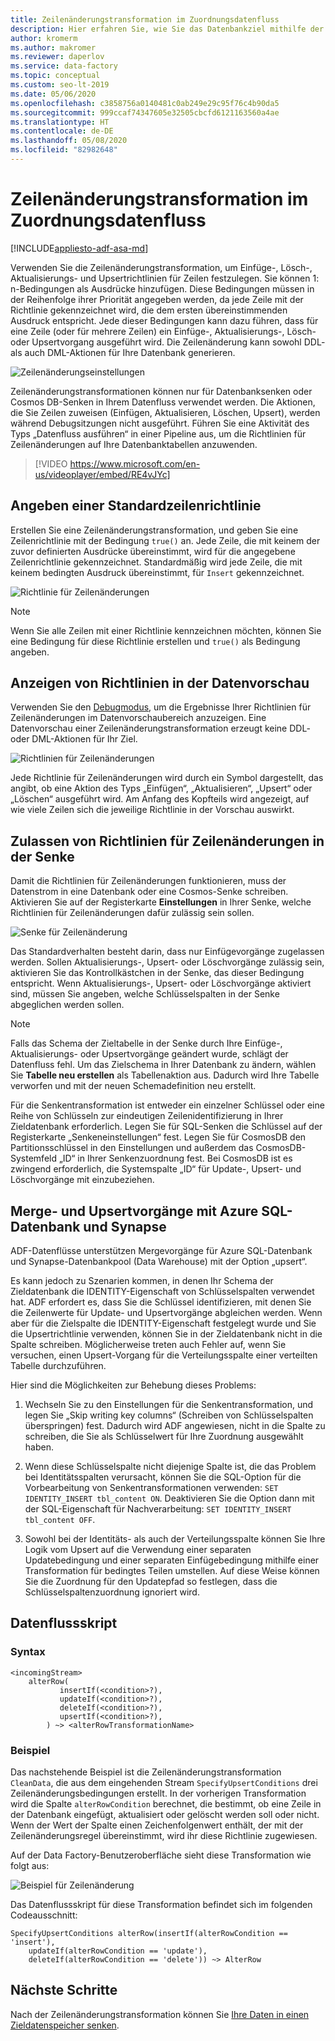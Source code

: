 ```yaml
---
title: Zeilenänderungstransformation im Zuordnungsdatenfluss
description: Hier erfahren Sie, wie Sie das Datenbankziel mithilfe der Zeilenänderungstransformation im Zuordnungsdatenfluss aktualisieren.
author: kromerm
ms.author: makromer
ms.reviewer: daperlov
ms.service: data-factory
ms.topic: conceptual
ms.custom: seo-lt-2019
ms.date: 05/06/2020
ms.openlocfilehash: c3858756a0140481c0ab249e29c95f76c4b90da5
ms.sourcegitcommit: 999ccaf74347605e32505cbcfd6121163560a4ae
ms.translationtype: HT
ms.contentlocale: de-DE
ms.lasthandoff: 05/08/2020
ms.locfileid: "82982648"
---
```

# <a name="alter-row-transformation-in-mapping-data-flow"></a>Zeilenänderungstransformation im Zuordnungsdatenfluss

[!INCLUDE[appliesto-adf-asa-md](includes/appliesto-adf-asa-md.md)]

Verwenden Sie die Zeilenänderungstransformation, um Einfüge-, Lösch-, Aktualisierungs- und Upsertrichtlinien für Zeilen festzulegen. Sie können 1: n-Bedingungen als Ausdrücke hinzufügen. Diese Bedingungen müssen in der Reihenfolge ihrer Priorität angegeben werden, da jede Zeile mit der Richtlinie gekennzeichnet wird, die dem ersten übereinstimmenden Ausdruck entspricht. Jede dieser Bedingungen kann dazu führen, dass für eine Zeile (oder für mehrere Zeilen) ein Einfüge-, Aktualisierungs-, Lösch- oder Upsertvorgang ausgeführt wird. Die Zeilenänderung kann sowohl DDL- als auch DML-Aktionen für Ihre Datenbank generieren.

![Zeilenänderungseinstellungen](media/data-flow/alter-row1.png "Zeilenänderungseinstellungen")

Zeilenänderungstransformationen können nur für Datenbanksenken oder Cosmos DB-Senken in Ihrem Datenfluss verwendet werden. Die Aktionen, die Sie Zeilen zuweisen (Einfügen, Aktualisieren, Löschen, Upsert), werden während Debugsitzungen nicht ausgeführt. Führen Sie eine Aktivität des Typs „Datenfluss ausführen“ in einer Pipeline aus, um die Richtlinien für Zeilenänderungen auf Ihre Datenbanktabellen anzuwenden.

> [!VIDEO https://www.microsoft.com/en-us/videoplayer/embed/RE4vJYc]

## <a name="specify-a-default-row-policy"></a>Angeben einer Standardzeilenrichtlinie

Erstellen Sie eine Zeilenänderungstransformation, und geben Sie eine Zeilenrichtlinie mit der Bedingung `true()` an. Jede Zeile, die mit keinem der zuvor definierten Ausdrücke übereinstimmt, wird für die angegebene Zeilenrichtlinie gekennzeichnet. Standardmäßig wird jede Zeile, die mit keinem bedingten Ausdruck übereinstimmt, für `Insert` gekennzeichnet.

![Richtlinie für Zeilenänderungen](media/data-flow/alter-row4.png "Richtlinie für Zeilenänderungen")

> [!NOTE]
> Wenn Sie alle Zeilen mit einer Richtlinie kennzeichnen möchten, können Sie eine Bedingung für diese Richtlinie erstellen und `true()` als Bedingung angeben.

## <a name="view-policies-in-data-preview"></a>Anzeigen von Richtlinien in der Datenvorschau

Verwenden Sie den [Debugmodus](concepts-data-flow-debug-mode.md), um die Ergebnisse Ihrer Richtlinien für Zeilenänderungen im Datenvorschaubereich anzuzeigen. Eine Datenvorschau einer Zeilenänderungstransformation erzeugt keine DDL- oder DML-Aktionen für Ihr Ziel.

![Richtlinien für Zeilenänderungen](media/data-flow/alter-row3.png "Richtlinien für Zeilenänderungen")

Jede Richtlinie für Zeilenänderungen wird durch ein Symbol dargestellt, das angibt, ob eine Aktion des Typs „Einfügen“, „Aktualisieren“, „Upsert“ oder „Löschen“ ausgeführt wird. Am Anfang des Kopfteils wird angezeigt, auf wie viele Zeilen sich die jeweilige Richtlinie in der Vorschau auswirkt.

## <a name="allow-alter-row-policies-in-sink"></a>Zulassen von Richtlinien für Zeilenänderungen in der Senke

Damit die Richtlinien für Zeilenänderungen funktionieren, muss der Datenstrom in eine Datenbank oder eine Cosmos-Senke schreiben. Aktivieren Sie auf der Registerkarte **Einstellungen** in Ihrer Senke, welche Richtlinien für Zeilenänderungen dafür zulässig sein sollen.

![Senke für Zeilenänderung](media/data-flow/alter-row2.png "Senke für Zeilenänderung")

Das Standardverhalten besteht darin, dass nur Einfügevorgänge zugelassen werden. Sollen Aktualisierungs-, Upsert- oder Löschvorgänge zulässig sein, aktivieren Sie das Kontrollkästchen in der Senke, das dieser Bedingung entspricht. Wenn Aktualisierungs-, Upsert- oder Löschvorgänge aktiviert sind, müssen Sie angeben, welche Schlüsselspalten in der Senke abgeglichen werden sollen.

> [!NOTE]
> Falls das Schema der Zieltabelle in der Senke durch Ihre Einfüge-, Aktualisierungs- oder Upsertvorgänge geändert wurde, schlägt der Datenfluss fehl. Um das Zielschema in Ihrer Datenbank zu ändern, wählen Sie **Tabelle neu erstellen** als Tabellenaktion aus. Dadurch wird Ihre Tabelle verworfen und mit der neuen Schemadefinition neu erstellt.

Für die Senkentransformation ist entweder ein einzelner Schlüssel oder eine Reihe von Schlüsseln zur eindeutigen Zeilenidentifizierung in Ihrer Zieldatenbank erforderlich. Legen Sie für SQL-Senken die Schlüssel auf der Registerkarte „Senkeneinstellungen“ fest. Legen Sie für CosmosDB den Partitionsschlüssel in den Einstellungen und außerdem das CosmosDB-Systemfeld „ID“ in Ihrer Senkenzuordnung fest. Bei CosmosDB ist es zwingend erforderlich, die Systemspalte „ID“ für Update-, Upsert- und Löschvorgänge mit einzubeziehen.

## <a name="merges-and-upserts-with-azure-sql-database-and-synapse"></a>Merge- und Upsertvorgänge mit Azure SQL-Datenbank und Synapse

ADF-Datenflüsse unterstützen Mergevorgänge für Azure SQL-Datenbank und Synapse-Datenbankpool (Data Warehouse) mit der Option „upsert“.

Es kann jedoch zu Szenarien kommen, in denen Ihr Schema der Zieldatenbank die IDENTITY-Eigenschaft von Schlüsselspalten verwendet hat. ADF erfordert es, dass Sie die Schlüssel identifizieren, mit denen Sie die Zeilenwerte für Update- und Upsertvorgänge abgleichen werden. Wenn aber für die Zielspalte die IDENTITY-Eigenschaft festgelegt wurde und Sie die Upsertrichtlinie verwenden, können Sie in der Zieldatenbank nicht in die Spalte schreiben. Möglicherweise treten auch Fehler auf, wenn Sie versuchen, einen Upsert-Vorgang für die Verteilungsspalte einer verteilten Tabelle durchzuführen.

Hier sind die Möglichkeiten zur Behebung dieses Problems:

1. Wechseln Sie zu den Einstellungen für die Senkentransformation, und legen Sie „Skip writing key columns“ (Schreiben von Schlüsselspalten überspringen) fest. Dadurch wird ADF angewiesen, nicht in die Spalte zu schreiben, die Sie als Schlüsselwert für Ihre Zuordnung ausgewählt haben.

2. Wenn diese Schlüsselspalte nicht diejenige Spalte ist, die das Problem bei Identitätsspalten verursacht, können Sie die SQL-Option für die Vorbearbeitung von Senkentransformationen verwenden: ```SET IDENTITY_INSERT tbl_content ON```. Deaktivieren Sie die Option dann mit der SQL-Eigenschaft für Nachverarbeitung: ```SET IDENTITY_INSERT tbl_content OFF```.

3. Sowohl bei der Identitäts- als auch der Verteilungsspalte können Sie Ihre Logik vom Upsert auf die Verwendung einer separaten Updatebedingung und einer separaten Einfügebedingung mithilfe einer Transformation für bedingtes Teilen umstellen. Auf diese Weise können Sie die Zuordnung für den Updatepfad so festlegen, dass die Schlüsselspaltenzuordnung ignoriert wird.

## <a name="data-flow-script"></a>Datenflussskript

### <a name="syntax"></a>Syntax

```
<incomingStream>
    alterRow(
           insertIf(<condition>?),
           updateIf(<condition>?),
           deleteIf(<condition>?),
           upsertIf(<condition>?),
        ) ~> <alterRowTransformationName>
```

### <a name="example"></a>Beispiel

Das nachstehende Beispiel ist die Zeilenänderungstransformation `CleanData`, die aus dem eingehenden Stream `SpecifyUpsertConditions` drei Zeilenänderungsbedingungen erstellt. In der vorherigen Transformation wird die Spalte `alterRowCondition` berechnet, die bestimmt, ob eine Zeile in der Datenbank eingefügt, aktualisiert oder gelöscht werden soll oder nicht. Wenn der Wert der Spalte einen Zeichenfolgenwert enthält, der mit der Zeilenänderungsregel übereinstimmt, wird ihr diese Richtlinie zugewiesen.

Auf der Data Factory-Benutzeroberfläche sieht diese Transformation wie folgt aus:

![Beispiel für Zeilenänderung](media/data-flow/alter-row4.png "Beispiel für Zeilenänderung")

Das Datenflussskript für diese Transformation befindet sich im folgenden Codeausschnitt:

```
SpecifyUpsertConditions alterRow(insertIf(alterRowCondition == 'insert'),
    updateIf(alterRowCondition == 'update'),
    deleteIf(alterRowCondition == 'delete')) ~> AlterRow
```

## <a name="next-steps"></a>Nächste Schritte

Nach der Zeilenänderungstransformation können Sie [Ihre Daten in einen Zieldatenspeicher senken](data-flow-sink.md).
